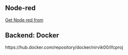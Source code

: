 <h2> Node-red </h2>
<a href> Get Node red from </a>

<h2> Backend: Docker  </h2>
https://hub.docker.com/repository/docker/nirvik00/ifcproj





